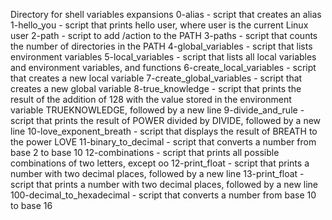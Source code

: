 Directory for shell variables expansions
0-alias - script that creates an alias
1-hello_you - script that prints hello user, where user is the current Linux user
2-path - script to add /action to the PATH
3-paths - script that counts the number of directories in the PATH
4-global_variables - script that lists environment variables
5-local_variables - script that lists all local variables and environment variables, and functions
6-create_local_variables - script that creates a new local variable
7-create_global_variables - script that creates a new global variable
8-true_knowledge - script that prints the result of the addition of 128 with the value stored in the environment variable TRUEKNOWLEDGE, followed by a new line
9-divide_and_rule - script that prints the result of POWER divided by DIVIDE, followed by a new line
10-love_exponent_breath - script that displays the result of BREATH to the power LOVE
11-binary_to_decimal - script that converts a number from base 2 to base 10
12-combinations - script that prints all possible combinations of two letters, except oo
12-print_float - script that prints a number with two decimal places, followed by a new line
13-print_float - script that prints a number with two decimal places, followed by a new line
100-decimal_to_hexadecimal - script that converts a number from base 10 to base 16
